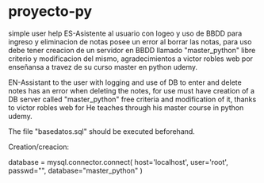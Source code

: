 # proyecto-py

simple user help
ES-Asistente al usuario con logeo y uso de BBDD para ingreso y eliminacion de notas posee un error al borrar las notas, para uso debe tener creacion de un servidor en BBDD llamado "master_python" libre criterio y modificacion del mismo, agradecimientos a victor robles web por enseñansa a travez de su curso master en python udemy.

EN-Assistant to the user with logging and use of DB to enter and delete notes has an error when deleting the notes, for use must have creation of a DB server called "master_python" free criteria and modification of it, thanks to victor robles web for He teaches through his master course in python udemy.

The file "basedatos.sql" should be executed beforehand.

Creation/creacion:

database = mysql.connector.connect(
host='localhost',
user='root',
passwd="",
database="master_python"
)
